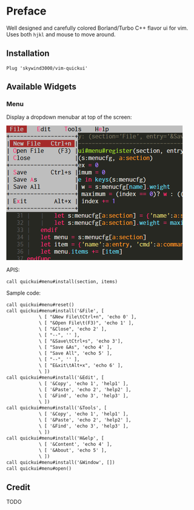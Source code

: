 # Preface

Well designed and carefully colored Borland/Turbo C++ flavor ui for vim. Uses both `hjkl` and mouse to move around.

## Installation

    Plug 'skywind3000/vim-quickui'

## Available Widgets

### Menu

Display a dropdown menubar at top of the screen:

![](images/mainmenu.png)

APIS:

```VimL
call quickui#menu#install(section, items)
```

Sample code:

```VimL
call quickui#menu#reset()
call quickui#menu#install('&File', [
            \ [ "&New File\tCtrl+n", 'echo 0' ],
            \ [ "&Open File\t(F3)", 'echo 1' ],
            \ [ "&Close", 'echo 2' ],
            \ [ "--", '' ],
            \ [ "&Save\tCtrl+s", 'echo 3'],
            \ [ "Save &As", 'echo 4' ],
            \ [ "Save All", 'echo 5' ],
            \ [ "--", '' ],
            \ [ "E&xit\tAlt+x", 'echo 6' ],
            \ ])
call quickui#menu#install('&Edit', [
            \ [ '&Copy', 'echo 1', 'help1' ],
            \ [ '&Paste', 'echo 2', 'help2' ],
            \ [ '&Find', 'echo 3', 'help3' ],
            \ ])
call quickui#menu#install('&Tools', [
            \ [ '&Copy', 'echo 1', 'help1' ],
            \ [ '&Paste', 'echo 2', 'help2' ],
            \ [ '&Find', 'echo 3', 'help3' ],
            \ ])
call quickui#menu#install('H&elp', [
            \ [ '&Content', 'echo 4' ],
            \ [ '&About', 'echo 5' ],
            \ ])
call quickui#menu#install('&Window', [])
call quickui#menu#open()
```

## Credit

TODO

